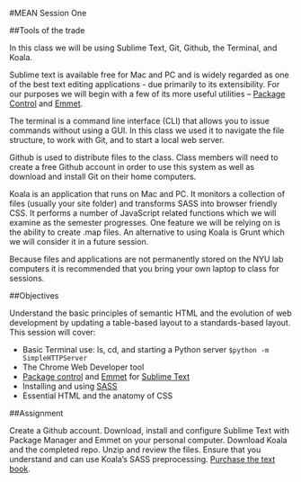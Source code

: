 #MEAN Session One

##Tools of the trade

In this class we will be using Sublime Text, Git, Github, the Terminal, and Koala. 

Sublime text is available free for Mac and PC and is widely regarded as one of the best text editing applications - due primarily to its extensibility. For our purposes we will begin with a few of its more useful utilities – [Package Control](https://packagecontrol.io) and [Emmet](https://github.com/sergeche/emmet-sublime#readme).

The terminal is a command line interface (CLI) that allows you to issue commands without using a GUI. In this class we used it to navigate the file structure, to work with Git, and to start a local web server.

Github is used to distribute files to the class. Class members will need to create a free Github account in order to use this system as well as download and install Git on their home computers.

Koala is an application that runs on Mac and PC. It monitors a collection of files (usually your site folder) and transforms SASS into browser friendly CSS. It performs a number of JavaScript related functions which we will examine as the semester progresses. One feature we will be relying on is the ability to create .map files. An alternative to using Koala is Grunt which we will consider it in a future session.

Because files and applications are not permanently stored on the NYU lab computers it is recommended that you bring your own laptop to class for sessions.

##Objectives

Understand the basic principles of semantic HTML and the evolution of web development by updating a table-based layout to a standards-based layout. This session will cover:

* Basic Terminal use: ls, cd, and starting a Python server  ```$python -m SimpleHTTPServer```
* The Chrome Web Developer tool
* [Package control](https://packagecontrol.io/) and [Emmet](http://emmet.io/) for [Sublime Text](http://www.sublimetext.com/)
* Installing and using [SASS](http://sass-lang.com/)
* Essential HTML and the anatomy of CSS

##Assignment

Create a Github account. Download, install and configure Sublime Text with Package Manager and Emmet on your personal computer. Download Koala and the completed repo. Unzip and review the files. Ensure that you understand and can use Koala’s SASS preprocessing. [Purchase the text book](http://www.amazon.com/gp/product/1491901942/ref=as_li_tl?ie=UTF8&amp;camp=1789&amp;creative=9325&amp;creativeASIN=1491901942&amp;linkCode=as2&amp;tag=hcj08-20&amp;linkId=PHEBREMNY64ZHLSH).
